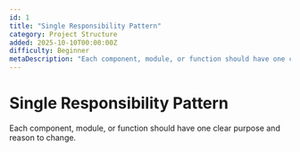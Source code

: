 ```yaml
---
id: 1
title: "Single Responsibility Pattern"
category: Project Structure
added: 2025-10-10T00:00:00Z
difficulty: Beginner
metaDescription: "Each component, module, or function should have one clear purpose and reason to change."
---
```


# Single Responsibility Pattern

Each component, module, or function should have one clear purpose and reason to change.
